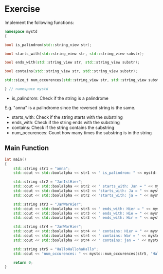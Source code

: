 # Exercise

Implement the following functions:

```cpp
namespace mystd
{

bool is_palindrom(std::string_view str);

bool starts_with(std::string_view str, std::string_view substr);

bool ends_with(std::string_view str, std::string_view substr);

bool contains(std::string_view str, std::string_view substr);

std::size_t num_occurences(std::string_view str, std::string_view substr);

} // namespace mystd
```

- is_palindrom: Check if the string is a palindrome

E.g. "anna" is a palindrome since the reversed string is the same.

- starts_with: Check if the string starts with the substring
- ends_with: Check if the string ends with the substring
- contains: Check if the string contains the substring
- num_occurences: Count how many times the substring is in the string

## Main Function

```cpp
int main()
{
    std::string str1 = "anna";
    std::cout << std::boolalpha << str1 << " is_palindrom: " << mystd::is_palindrom(str1) << std::endl;

    std::string str2 = "JanIstHier";
    std::cout << std::boolalpha << str2 << " starts_with: Jan = " << mystd::starts_with(str2, "Jan") << std::endl;
    std::cout << std::boolalpha << str2 << "starts_with: Ja = " << mystd::starts_with(str2, "Ja") << std::endl;
    std::cout << std::boolalpha << str2 << "starts_with: ja = " << mystd::starts_with(str2, "ja") << std::endl;

    std::string str3 = "JanWarHier";
    std::cout << std::boolalpha << str3 << " ends_with: Hier = " << mystd::ends_with(str3, "Hier") << std::endl;
    std::cout << std::boolalpha << str3 << " ends_with: Hie = " << mystd::ends_with(str3, "Hie") << std::endl;
    std::cout << std::boolalpha << str3 << " ends_with: Hir = " << mystd::ends_with(str3, "Hir") << std::endl;

    std::string str4 = "JanWarHier";
    std::cout << std::boolalpha << str4 << " contains: Hier = " << mystd::contains(str4, "Hier") << std::endl;
    std::cout << std::boolalpha << str4 << " contains: War = " << mystd::contains(str4, "War") << std::endl;
    std::cout << std::boolalpha << str4 << " contains: jan = " << mystd::contains(str4, "jan") << std::endl;

    std::string str5 = "HalloHallohaHallo";
    std::cout << "num_occurences: " << mystd::num_occurences(str5, "Hallo") << std::endl;

    return 0;
}
```
